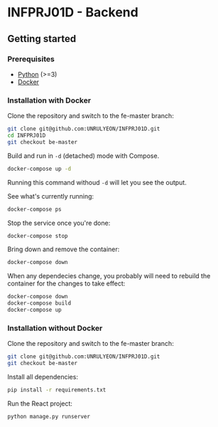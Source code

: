 # INFPRJ01D - Backend

## Getting started

### Prerequisites

* [Python](https://nodejs.org/en/download/) (>=3)
* [Docker](https://www.docker.com/)

### Installation with Docker

Clone the repository and switch to the fe-master branch:

```bash
git clone git@github.com:UNRULYEON/INFPRJ01D.git
cd INFPRJ01D
git checkout be-master
```

Build and run in `-d` (detached) mode with Compose.

```bash
docker-compose up -d
```

Running this command withoud `-d` will let you see the output.

See what's currently running:

```bash
docker-compose ps
```

Stop the service once you're done:

```bash
docker-compose stop
```

Bring down and remove the container:

```bash
docker-compose down
```

When any dependecies change, you probably will need to rebuild the container
for the changes to take effect:

```bash
docker-compose down
docker-compose build
docker-compose up
```

### Installation without Docker

Clone the repository and switch to the fe-master branch:

```bash
git clone git@github.com:UNRULYEON/INFPRJ01D.git
git checkout be-master
```

Install all dependencies:

```bash
pip install -r requirements.txt
```

Run the React project:

```bash
python manage.py runserver
```